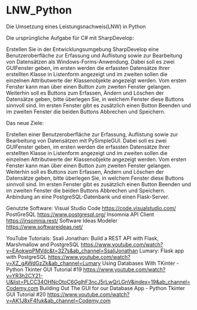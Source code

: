 # LNW_Python
Die Umsetzung eines Leistungsnachweis(LNW) in Python

Die ursprüngliche Aufgabe für C# mit SharpDevelop:

Erstellen Sie in der Entwicklungsumgebung SharpDevelop eine Benutzeroberfläche zur Erfassung und
Auflistung sowie zur Bearbeitung von Datensätzen als Windows-Forms-Anwendung. Dabei soll es zwei GUIFenster geben, im ersten werden die erfassten Datensätze Ihrer erstellten Klasse in Listenform angezeigt
und im zweiten sollen die einzelnen Attributwerte der Klassenobjekte angezeigt werden. Vom ersten
Fenster kann man über einen Button zum zweiten Fenster gelangen. Weiterhin soll es Buttons zum Erfassen,
Ändern und Löschen der Datensätze geben, bitte überlegen Sie, in welchem Fenster diese Buttons sinnvoll
sind. Im ersten Fenster gibt es zusätzlich einen Button Beenden und im zweiten Fenster die beiden Buttons
Abbrechen und Speichern. 

Das neue Ziele:

Erstellen einer Benutzeroberfläche zur Erfassung, Auflistung sowie zur Bearbeitung von Datensätzen mit PySimpleGUI.
Dabei soll es zwei GUIFenster geben, im ersten werden die erfassten Datensätze Ihrer erstellten Klasse in Listenform angezeigt
und im zweiten sollen die einzelnen Attributwerte der Klassenobjekte angezeigt werden. Vom ersten
Fenster kann man über einen Button zum zweiten Fenster gelangen. Weiterhin soll es Buttons zum Erfassen,
Ändern und Löschen der Datensätze geben, bitte überlegen Sie, in welchem Fenster diese Buttons sinnvoll
sind. Im ersten Fenster gibt es zusätzlich einen Button Beenden und im zweiten Fenster die beiden Buttons
Abbrechen und Speichern. 
Anbindung an eine PostgreSQL-Datenbank und einen Flask-Server.


Genutzte Software:
Visual Studio Code
https://code.visualstudio.com/
PostGreSQL
https://www.postgresql.org/
Insomnia API Client
https://insomnia.rest/
Software Ideas Modeler
https://www.softwareideas.net/

YouTube Tutorials:
Ssali Jonathan: Build a REST API with Flask, Marshmallow and PostgreSQL
https://www.youtube.com/watch?v=EAokwpPMVdc&t=327s&ab_channel=SsaliJonathan
Lumary: Flask app with PostgreSQL
https://www.youtube.com/watch?v=XZ_gAWdGzZk&ab_channel=Lumary
Using Databases With TKinter - Python Tkinter GUI Tutorial #19
https://www.youtube.com/watch?v=YR3h2CY21-U&list=PLCC34OHNcOtoC6GglhF3ncJ5rLwQrLGnV&index=19&ab_channel=Codemy.com
Building Out The GUI for our Database App - Python Tkinter GUI Tutorial #20
https://www.youtube.com/watch?v=AK1J8xF4fuk&ab_channel=Codemy.com